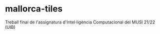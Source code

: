 # mallorca-tiles
Treball final de l'assignatura d'Intel·ligència Computacional del MUSI 21/22 (UIB)
